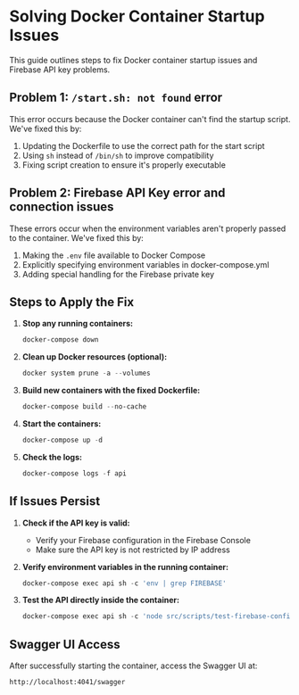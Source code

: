 # Solving Docker Container Startup Issues

This guide outlines steps to fix Docker container startup issues and Firebase API key problems.

## Problem 1: `/start.sh: not found` error

This error occurs because the Docker container can't find the startup script. We've fixed this by:
1. Updating the Dockerfile to use the correct path for the start script
2. Using `sh` instead of `/bin/sh` to improve compatibility
3. Fixing script creation to ensure it's properly executable

## Problem 2: Firebase API Key error and connection issues

These errors occur when the environment variables aren't properly passed to the container. We've fixed this by:
1. Making the `.env` file available to Docker Compose
2. Explicitly specifying environment variables in docker-compose.yml
3. Adding special handling for the Firebase private key

## Steps to Apply the Fix

1. **Stop any running containers:**
   ```powershell
   docker-compose down
   ```

2. **Clean up Docker resources (optional):**
   ```powershell
   docker system prune -a --volumes
   ```

3. **Build new containers with the fixed Dockerfile:**
   ```powershell
   docker-compose build --no-cache
   ```

4. **Start the containers:**
   ```powershell
   docker-compose up -d
   ```

5. **Check the logs:**
   ```powershell
   docker-compose logs -f api
   ```

## If Issues Persist

1. **Check if the API key is valid:**
   - Verify your Firebase configuration in the Firebase Console
   - Make sure the API key is not restricted by IP address

2. **Verify environment variables in the running container:**
   ```powershell
   docker-compose exec api sh -c 'env | grep FIREBASE'
   ```

3. **Test the API directly inside the container:**
   ```powershell
   docker-compose exec api sh -c 'node src/scripts/test-firebase-config.js'
   ```

## Swagger UI Access

After successfully starting the container, access the Swagger UI at:
```
http://localhost:4041/swagger
```
